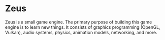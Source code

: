 # Zeus

Zeus is a small game engine. The primary purpose of building this game engine is to learn new things. It consists of graphics programming (OpenGL, Vulkan), audio systems, physics, animation models, networking, and more.
